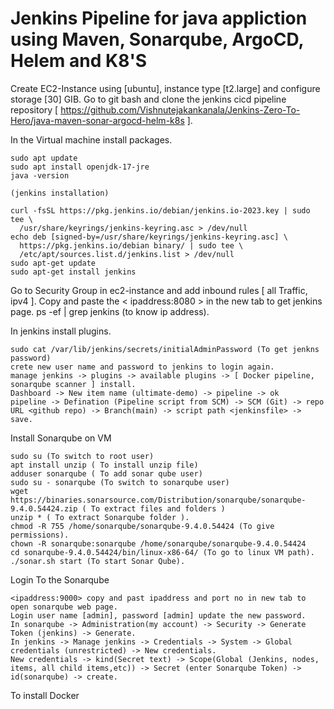 # Jenkins Pipeline for java appliction using Maven, Sonarqube, ArgoCD, Helem and K8'S

Create EC2-Instance using [ubuntu], instance type [t2.large] and configure storage [30] GIB.
Go to git bash and clone the jenkins cicd pipeline repository [ https://github.com/Vishnutejakankanala/Jenkins-Zero-To-Hero/java-maven-sonar-argocd-helm-k8s ]. 

In the Virtual machine install packages. 
````
sudo apt update
sudo apt install openjdk-17-jre
java -version

(jenkins installation)

curl -fsSL https://pkg.jenkins.io/debian/jenkins.io-2023.key | sudo tee \
  /usr/share/keyrings/jenkins-keyring.asc > /dev/null
echo deb [signed-by=/usr/share/keyrings/jenkins-keyring.asc] \
  https://pkg.jenkins.io/debian binary/ | sudo tee \
  /etc/apt/sources.list.d/jenkins.list > /dev/null
sudo apt-get update
sudo apt-get install jenkins
````

Go to Security Group in ec2-instance and add inbound rules [ all Traffic, ipv4 ].
Copy and paste the < ipaddress:8080 > in the new tab to get jenkins page.
ps -ef | grep jenkins (to know ip address).

In jenkins install plugins.
````
sudo cat /var/lib/jenkins/secrets/initialAdminPassword (To get jenkns password)
crete new user name and password to jenkins to login again.
manage jenkins -> plugins -> available plugins -> [ Docker pipeline, sonarqube scanner ] install.
Dashboard -> New item name (ultimate-demo) -> pipeline -> ok 
pipeline -> Defination (Pipeline script from SCM) -> SCM (Git) -> repo URL <github repo) -> Branch(main) -> script path <jenkinsfile> -> save.
````

Install Sonarqube on VM
````
sudo su (To switch to root user)
apt install unzip ( To install unzip file)
adduser sonarqube ( To add sonar qube user)
sudo su - sonarqube (To switch to sonarqube user)
wget https://binaries.sonarsource.com/Distribution/sonarqube/sonarqube-9.4.0.54424.zip ( To extract files and folders )
unzip * ( To extract Sonarqube folder ).
chmod -R 755 /home/sonarqube/sonarqube-9.4.0.54424 (To give permissions).
chown -R sonarqube:sonarqube /home/sonarqube/sonarqube-9.4.0.54424 
cd sonarqube-9.4.0.54424/bin/linux-x86-64/ (To go to linux VM path).
./sonar.sh start (To start Sonar Qube).
````

Login To the Sonarqube
````
<ipaddress:9000> copy and past ipaddress and port no in new tab to open sonarqube web page.
Login user name [admin], password [admin] update the new password.
In sonarqube -> Administration(my account) -> Security -> Generate Token (jenkins) -> Generate.
In jenkins -> Manage jenkins -> Credentials -> System -> Global credentials (unrestricted) -> New credentials.
New credentials -> kind(Secret text) -> Scope(Global (Jenkins, nodes, items, all child items,etc)) -> Secret (enter Sonarqube Token) -> id(sonarqube) -> create.
````

To install Docker
````



````

